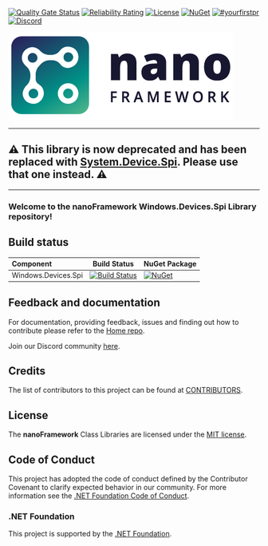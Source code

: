 [![Quality Gate Status](https://sonarcloud.io/api/project_badges/measure?project=nanoframework_lib-Windows.Devices.Spi&metric=alert_status)](https://sonarcloud.io/dashboard?id=nanoframework_lib-Windows.Devices.Spi) [![Reliability Rating](https://sonarcloud.io/api/project_badges/measure?project=nanoframework_lib-Windows.Devices.Spi&metric=reliability_rating)](https://sonarcloud.io/dashboard?id=nanoframework_lib-Windows.Devices.Spi) [![License](https://img.shields.io/badge/License-MIT-blue.svg)](LICENSE) [![NuGet](https://img.shields.io/nuget/dt/nanoFramework.Windows.Devices.Spi.svg?label=NuGet&style=flat&logo=nuget)](https://www.nuget.org/packages/nanoFramework.Windows.Devices.Spi/) [![#yourfirstpr](https://img.shields.io/badge/first--timers--only-friendly-blue.svg)](https://github.com/nanoframework/Home/blob/master/CONTRIBUTING.md)[![Discord](https://img.shields.io/discord/478725473862549535.svg?logo=discord&logoColor=white&label=Discord&color=7289DA)](https://discord.gg/gCyBu8T)

![nanoFramework logo](https://github.com/nanoframework/Home/blob/main/resources/logo/nanoFramework-repo-logo.png)

-----

## ⚠️ This library is now deprecated and has been replaced with [System.Device.Spi](https://github.com/nanoframework/System.Device.Spi). Please use that one instead. ⚠️

-----

### Welcome to the **nanoFramework** Windows.Devices.Spi Library repository!

## Build status

| Component | Build Status | NuGet Package |
|:-|---|---|
| Windows.Devices.Spi | [![Build Status](https://dev.azure.com/nanoframework/Windows.Devices.Spi/_apis/build/status/Windows.Devices.Spi?repoName=nanoframework%2FWindows.Devices.Spi&branchName=main)](https://dev.azure.com/nanoframework/Windows.Devices.Spi/_build/latest?definitionId=7&repoName=nanoframework%2FWindows.Devices.Spi&branchName=main) | [![NuGet](https://img.shields.io/nuget/v/nanoFramework.Windows.Devices.Spi.svg?label=NuGet&style=flat&logo=nuget)](https://www.nuget.org/packages/nanoFramework.Windows.Devices.Spi/) |

## Feedback and documentation

For documentation, providing feedback, issues and finding out how to contribute please refer to the [Home repo](https://github.com/nanoframework/Home).

Join our Discord community [here](https://discord.gg/gCyBu8T).

## Credits

The list of contributors to this project can be found at [CONTRIBUTORS](https://github.com/nanoframework/Home/blob/master/CONTRIBUTORS.md).

## License

The **nanoFramework** Class Libraries are licensed under the [MIT license](LICENSE.md).

## Code of Conduct

This project has adopted the code of conduct defined by the Contributor Covenant to clarify expected behavior in our community.
For more information see the [.NET Foundation Code of Conduct](https://dotnetfoundation.org/code-of-conduct).

### .NET Foundation

This project is supported by the [.NET Foundation](https://dotnetfoundation.org).
